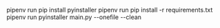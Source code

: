 pipenv run pip install pyinstaller
pipenv run pip install -r requirements.txt
pipenv run pyinstaller main.py --onefile --clean
